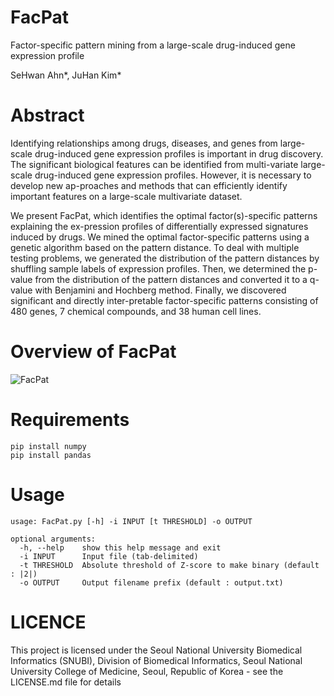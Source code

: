 # FacPat

Factor-specific pattern mining from a large-scale drug-induced gene expression profile

SeHwan Ahn*, JuHan Kim*

# Abstract
Identifying relationships among drugs, diseases, and genes from large-scale drug-induced gene expression profiles is important in drug discovery. The significant biological features can be identified from multi-variate large-scale drug-induced gene expression profiles. However, it is necessary to develop new ap-proaches and methods that can efficiently identify important features on a large-scale multivariate dataset.

We present FacPat, which identifies the optimal factor(s)-specific patterns explaining the ex-pression profiles of differentially expressed signatures induced by drugs. We mined the optimal factor-specific patterns using a genetic algorithm based on the pattern distance. To deal with multiple testing problems, we generated the distribution of the pattern distances by shuffling sample labels of expression profiles. Then, we determined the p-value from the distribution of the pattern distances and converted it to a q-value with Benjamini and Hochberg method. Finally, we discovered significant and directly inter-pretable factor-specific patterns consisting of 480 genes, 7 chemical compounds, and 38 human cell lines.

# Overview of FacPat

![FacPat](https://user-images.githubusercontent.com/111483980/187581224-7d117df9-2a65-40d2-a54d-8cb075170eb7.png)


# Requirements
~~~shell
pip install numpy
pip install pandas
~~~

# Usage
~~~shell
usage: FacPat.py [-h] -i INPUT [t THRESHOLD] -o OUTPUT

optional arguments:
  -h, --help    show this help message and exit
  -i INPUT      Input file (tab-delimited)
  -t THRESHOLD  Absolute threshold of Z-score to make binary (default : |2|)
  -o OUTPUT     Output filename prefix (default : output.txt)
~~~

# LICENCE
This project is licensed under the Seoul National University Biomedical Informatics (SNUBI), Division of Biomedical Informatics, Seoul National University College of Medicine, Seoul, Republic of Korea - see the LICENSE.md file for details
